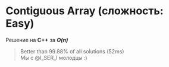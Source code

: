 # Contiguous Array (сложность: Easy)
Решение на **С++** за ***O(n)***
> Better than 99.88% of all solutions (52ms)  
Мы с @I_SER_I молодцы :)

